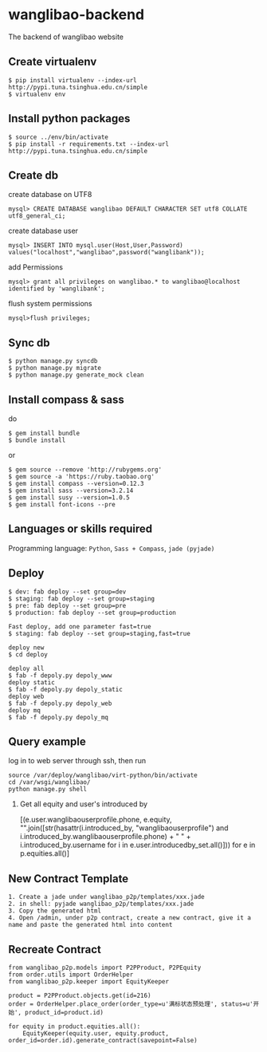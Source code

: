 wanglibao-backend
=================

The backend of wanglibao website

Create virtualenv
-----------------
    $ pip install virtualenv --index-url http://pypi.tuna.tsinghua.edu.cn/simple 
    $ virtualenv env

Install python packages
-----------------
    $ source ../env/bin/activate
    $ pip install -r requirements.txt --index-url http://pypi.tuna.tsinghua.edu.cn/simple

Create db
-----------------
create database on UTF8 
    
    mysql> CREATE DATABASE wanglibao DEFAULT CHARACTER SET utf8 COLLATE utf8_general_ci;

create database user
    
    mysql> INSERT INTO mysql.user(Host,User,Password) values("localhost","wanglibao",password("wanglibank"));

add Permissions

    mysql> grant all privileges on wanglibao.* to wanglibao@localhost identified by 'wanglibank';

flush system permissions 
    
    mysql>flush privileges;


Sync db
-----------------
    $ python manage.py syncdb
    $ python manage.py migrate
    $ python manage.py generate_mock clean

Install compass & sass
-----------------
do

    $ gem install bundle
    $ bundle install

or

    $ gem source --remove 'http://rubygems.org'
    $ gem source -a 'https://ruby.taobao.org'
    $ gem install compass --version=0.12.3
    $ gem install sass --version=3.2.14
    $ gem install susy --version=1.0.5
    $ gem install font-icons --pre



Languages or skills required
----------------------------
Programming language: `Python`, `Sass + Compass`, `jade (pyjade)`


Deploy
-----------------
    $ dev: fab deploy --set group=dev
    $ staging: fab deploy --set group=staging
    $ pre: fab deploy --set group=pre
    $ production: fab deploy --set group=production

	Fast deploy, add one parameter fast=true
    $ staging: fab deploy --set group=staging,fast=true

    deploy new
    $ cd deploy

    deploy all
    $ fab -f depoly.py depoly_www
    deploy static
    $ fab -f depoly.py depoly_static
    deploy web
    $ fab -f depoly.py depoly_web
    deploy mq
    $ fab -f depoly.py depoly_mq

Query example
-------------------
log in to web server through ssh, then run

    source /var/deploy/wanglibao/virt-python/bin/activate
    cd /var/wsgi/wanglibao/
    python manage.py shell

1. Get all equity and user's introduced by

    [(e.user.wanglibaouserprofile.phone, e.equity, "".join([str(hasattr(i.introduced_by, "wanglibaouserprofile") and i.introduced_by.wanglibaouserprofile.phone) + " " + i.introduced_by.username for i in e.user.introducedby_set.all()])) for e in p.equities.all()]


New Contract Template
------------------

    1. Create a jade under wanglibao_p2p/templates/xxx.jade
    2. in shell: pyjade wanglibao_p2p/templates/xxx.jade 
    3. Copy the generated html
    4. Open /admin, under p2p contract, create a new contract, give it a name and paste the generated html into content

Recreate Contract
-----------------

    from wanglibao_p2p.models import P2PProduct, P2PEquity
    from order.utils import OrderHelper
    from wanglibao_p2p.keeper import EquityKeeper
    
    product = P2PProduct.objects.get(id=216)
    order = OrderHelper.place_order(order_type=u'满标状态预处理', status=u'开始', product_id=product.id)
    
    for equity in product.equities.all():
        EquityKeeper(equity.user, equity.product, order_id=order.id).generate_contract(savepoint=False)